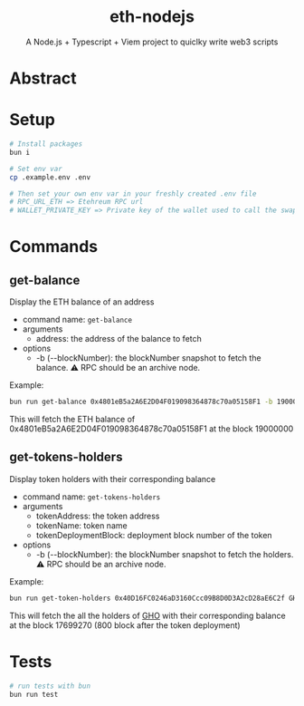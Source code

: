 <div align="center"> 
  <h1> eth-nodejs </h1>
  <p> A Node.js + Typescript + Viem project to quiclky write web3 scripts </p>
</div>

# Abstract

# Setup

```bash
# Install packages
bun i

# Set env var
cp .example.env .env

# Then set your own env var in your freshly created .env file
# RPC_URL_ETH => Etehreum RPC url
# WALLET_PRIVATE_KEY => Private key of the wallet used to call the swapToVariable method
```

# Commands

## get-balance

Display the ETH balance of an address

- command name: `get-balance`
- arguments
  - address: the address of the balance to fetch
- options
  - -b (--blockNumber): the blockNumber snapshot to fetch the balance. ⚠️ RPC should be an archive node.

Example:

```bash
bun run get-balance 0x4801eB5a2A6E2D04F019098364878c70a05158F1 -b 19000000
```

This will fetch the ETH balance of 0x4801eB5a2A6E2D04F019098364878c70a05158F1 at the block 19000000

## get-tokens-holders

Display token holders with their corresponding balance

- command name: `get-tokens-holders`
- arguments
  - tokenAddress: the token address
  - tokenName: token name
  - tokenDeploymentBlock: deployment block number of the token
- options
  - -b (--blockNumber): the blockNumber snapshot to fetch the holders. ⚠️ RPC should be an archive node.

Example:

```bash
bun run get-token-holders 0x40D16FC0246aD3160Ccc09B8D0D3A2cD28aE6C2f GHO 17698470 -b 17699270
```

This will fetch the all the holders of [GHO](https://etherscan.io/token/0x40d16fc0246ad3160ccc09b8d0d3a2cd28ae6c2f) with their corresponding balance at the block 17699270 (800 block after the token deployment)

# Tests

```bash
# run tests with bun
bun run test
```
